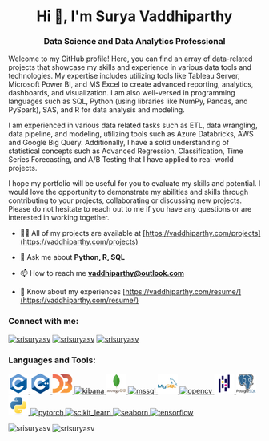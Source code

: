 <h1 align="center">Hi 👋, I'm Surya Vaddhiparthy</h1>
<h3 align="center">Data Science and Data Analytics Professional</h3>

Welcome to my GitHub profile! Here, you can find an array of data-related projects that showcase my skills and experience in various data tools and technologies. My expertise includes utilizing tools like Tableau Server, Microsoft Power BI, and MS Excel to create advanced reporting, analytics, dashboards, and visualization. I am also well-versed in programming languages such as SQL, Python (using libraries like NumPy, Pandas, and PySpark), SAS, and R for data analysis and modeling.

I am experienced in various data related tasks such as ETL, data wrangling, data pipeline, and modeling, utilizing tools such as Azure Databricks, AWS and Google Big Query. Additionally, I have a solid understanding of statistical concepts such as Advanced Regression, Classification, Time Series Forecasting, and A/B Testing that I have applied to real-world projects.

I hope my portfolio will be useful for you to evaluate my skills and potential. I would love the opportunity to demonstrate my abilities and skills through contributing to your projects, collaborating or discussing new projects. Please do not hesitate to reach out to me if you have any questions or are interested in working together.

- 👨‍💻 All of my projects are available at [https://vaddhiparthy.com/projects](https://vaddhiparthy.com/projects)

- 💬 Ask me about **Python, R, SQL**

- 📫 How to reach me **vaddhiparthy@outlook.com**

- 📄 Know about my experiences [https://vaddhiparthy.com/resume/](https://vaddhiparthy.com/resume/)

<h3 align="left">Connect with me:</h3>
<p align="left">
<a href="https://twitter.com/srisuryasv" target="blank"><img align="center" src="https://raw.githubusercontent.com/rahuldkjain/github-profile-readme-generator/master/src/images/icons/Social/twitter.svg" alt="srisuryasv" height="30" width="40" /></a>
<a href="https://linkedin.com/in/srisuryasv" target="blank"><img align="center" src="https://raw.githubusercontent.com/rahuldkjain/github-profile-readme-generator/master/src/images/icons/Social/linked-in-alt.svg" alt="srisuryasv" height="30" width="40" /></a>
<a href="https://www.leetcode.com/srisuryasv" target="blank"><img align="center" src="https://raw.githubusercontent.com/rahuldkjain/github-profile-readme-generator/master/src/images/icons/Social/leet-code.svg" alt="srisuryasv" height="30" width="40" /></a>
</p>

<h3 align="left">Languages and Tools:</h3>
<p align="left"> <a href="https://www.cprogramming.com/" target="_blank" rel="noreferrer"> <img src="https://raw.githubusercontent.com/devicons/devicon/master/icons/c/c-original.svg" alt="c" width="40" height="40"/> </a> <a href="https://www.w3schools.com/cpp/" target="_blank" rel="noreferrer"> <img src="https://raw.githubusercontent.com/devicons/devicon/master/icons/cplusplus/cplusplus-original.svg" alt="cplusplus" width="40" height="40"/> </a> <a href="https://d3js.org/" target="_blank" rel="noreferrer"> <img src="https://raw.githubusercontent.com/devicons/devicon/master/icons/d3js/d3js-original.svg" alt="d3js" width="40" height="40"/> </a> <a href="https://www.elastic.co/kibana" target="_blank" rel="noreferrer"> <img src="https://www.vectorlogo.zone/logos/elasticco_kibana/elasticco_kibana-icon.svg" alt="kibana" width="40" height="40"/> </a> <a href="https://www.mongodb.com/" target="_blank" rel="noreferrer"> <img src="https://raw.githubusercontent.com/devicons/devicon/master/icons/mongodb/mongodb-original-wordmark.svg" alt="mongodb" width="40" height="40"/> </a> <a href="https://www.microsoft.com/en-us/sql-server" target="_blank" rel="noreferrer"> <img src="https://www.svgrepo.com/show/303229/microsoft-sql-server-logo.svg" alt="mssql" width="40" height="40"/> </a> <a href="https://www.mysql.com/" target="_blank" rel="noreferrer"> <img src="https://raw.githubusercontent.com/devicons/devicon/master/icons/mysql/mysql-original-wordmark.svg" alt="mysql" width="40" height="40"/> </a> <a href="https://opencv.org/" target="_blank" rel="noreferrer"> <img src="https://www.vectorlogo.zone/logos/opencv/opencv-icon.svg" alt="opencv" width="40" height="40"/> </a> <a href="https://pandas.pydata.org/" target="_blank" rel="noreferrer"> <img src="https://raw.githubusercontent.com/devicons/devicon/2ae2a900d2f041da66e950e4d48052658d850630/icons/pandas/pandas-original.svg" alt="pandas" width="40" height="40"/> </a> <a href="https://www.postgresql.org" target="_blank" rel="noreferrer"> <img src="https://raw.githubusercontent.com/devicons/devicon/master/icons/postgresql/postgresql-original-wordmark.svg" alt="postgresql" width="40" height="40"/> </a> <a href="https://www.python.org" target="_blank" rel="noreferrer"> <img src="https://raw.githubusercontent.com/devicons/devicon/master/icons/python/python-original.svg" alt="python" width="40" height="40"/> </a> <a href="https://pytorch.org/" target="_blank" rel="noreferrer"> <img src="https://www.vectorlogo.zone/logos/pytorch/pytorch-icon.svg" alt="pytorch" width="40" height="40"/> </a> <a href="https://scikit-learn.org/" target="_blank" rel="noreferrer"> <img src="https://upload.wikimedia.org/wikipedia/commons/0/05/Scikit_learn_logo_small.svg" alt="scikit_learn" width="40" height="40"/> </a> <a href="https://seaborn.pydata.org/" target="_blank" rel="noreferrer"> <img src="https://seaborn.pydata.org/_images/logo-mark-lightbg.svg" alt="seaborn" width="40" height="40"/> </a> <a href="https://www.tensorflow.org" target="_blank" rel="noreferrer"> <img src="https://www.vectorlogo.zone/logos/tensorflow/tensorflow-icon.svg" alt="tensorflow" width="40" height="40"/> </a> </p>

<p><img align="left" src="https://github-readme-stats.vercel.app/api/top-langs?username=srisuryasv&show_icons=true&theme=dark&locale=en&layout=compact" alt="srisuryasv" /></p>

<p>&nbsp;<img align="center" src="https://github-readme-stats.vercel.app/api?username=srisuryasv&show_icons=true&theme=dark&locale=en&hide=stars,prs,issues,contribs" alt="srisuryasv" /></p>
